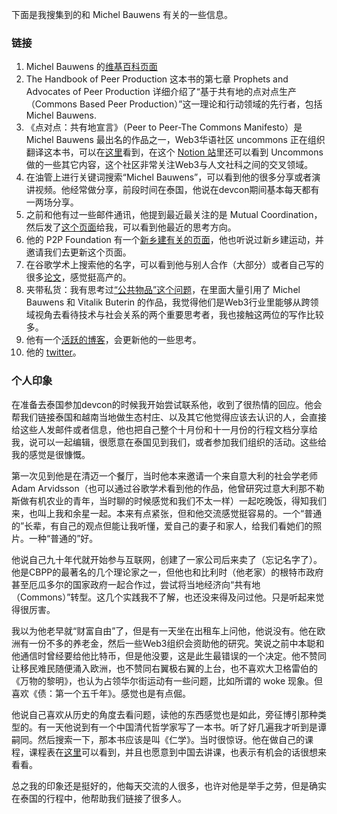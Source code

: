 下面是我搜集到的和 Michel Bauwens 有关的一些信息。
### 链接
1. Michel Bauwens 的[维基百科页面](https://en.wikipedia.org/wiki/Michel_Bauwens)
2. The Handbook of Peer Production 这本书的第七章 Prophets and Advocates of Peer Production 详细介绍了“基于共有地的点对点生产（Commons Based Peer Production）”这一理论和行动领域的先行者，包括 Michel Bauwens.
3. 《点对点：共有地宣言》（Peer to Peer-The Commons Manifesto）是 Michel Bauwens 最出名的作品之一，Web3华语社区 uncommons 正在组织翻译这本书，可以在[这里](https://uncommons.notion.site/Peer-to-Peer-The-Commons-Manifesto-71de644f75224c979000c60abbea628d)看到，在这个 [Notion 站](https://uncommons.notion.site/1)里还可以看到 Uncommons 做的一些其它内容，这个社区非常关注Web3与人文社科之间的交叉领域。
4. 在油管上进行关键词搜索“Michel Bauwens”，可以看到他的很多分享或者演讲视频。他经常做分享，前段时间在泰国，他说在devcon期间基本每天都有一两场分享。
5. 之前和他有过一些邮件通讯，他提到最近最关注的是 Mutual Coordination，然后发了[这个页面](https://wiki.p2pfoundation.net/Category:Mutual_Coordination)给我，可以看到他最近的思考方向。
6. 他的 P2P Foundation 有一个[新乡建有关的页面](https://wiki.p2pfoundation.net/New_Rural_Reconstruction_Movement_-_China)，他也听说过新乡建运动，并邀请我们去更新这个页面。
7. 在谷歌学术上搜索他的名字，可以看到他与别人合作（大部分）或者自己写的很多[论文](https://scholar.google.com/scholar?hl=en&as_sdt=0%2C5&q=michel+bauwens&oq=Michel+)，感觉挺高产的。
8. 夹带私货：我有思考过[“公共物品”这个问题](https://mp.weixin.qq.com/s/1ku6vMr8wnmijB9VNPTPqw)，在里面大量引用了 Michel Bauwens 和 Vitalik Buterin 的作品，我觉得他们是Web3行业里能够从跨领域视角去看待技术与社会关系的两个重要思考者，我也接触这两位的写作比较多。
9. 他有一个[活跃的博客](https://4thgenerationcivilization.substack.com/)，会更新他的一些思考。
10. 他的 [twitter](https://x.com/mbauwens)。

### 个人印象
在准备去泰国参加devcon的时候我开始尝试联系他，收到了很热情的回应。他会帮我们链接泰国和越南当地做生态村庄、以及其它他觉得应该去认识的人，会直接给这些人发邮件或者信息，他也把自己整个十月份和十一月份的行程文档分享给我，说可以一起编辑，很愿意在泰国见到我们，或者参加我们组织的活动。这些给我的感觉是很慷慨。

第一次见到他是在清迈一个餐厅，当时他本来邀请一个来自意大利的社会学老师 Adam Arvidsson（也可以通过谷歌学术看到他的作品，他曾研究过意大利那不勒斯做有机农业的青年，当时聊的时候感觉和我们不太一样）一起吃晚饭，得知我们来，也叫上我和余星一起。本来有点紧张，但和他交流感觉挺容易的。一个“普通的”长辈，有自己的观点但能让我听懂，爱自己的妻子和家人，给我们看她们的照片。一种“普通的”好。

他说自己九十年代就开始参与互联网，创建了一家公司后来卖了（忘记名字了）。他是CBPP的最著名的几个理论家之一，但他也和比利时（他老家）的根特市政府甚至厄瓜多尔的国家政府一起合作过，尝试将当地经济向“共有地（Commons）”转型。这几个实践我不了解，也还没来得及问过他。只是听起来觉得很厉害。

我以为他老早就“财富自由”了，但是有一天坐在出租车上问他，他说没有。他在欧洲有一份不多的养老金，然后一些Web3组织会资助他的研究。笑说之前中本聪和他通信时曾经要给他比特币，但是他没要，这是此生最错误的一个决定。他不赞同让移民难民随便涌入欧洲，也不赞同右翼极右翼的上台，也不喜欢大卫格雷伯的《万物的黎明》，也认为占领华尔街运动有一些问题，比如所谓的 woke 现象。但喜欢《债：第一个五千年》。感觉也是有点倔。

他说自己喜欢从历史的角度去看问题，读他的东西感觉也是如此，旁征博引那种类型的。有一天他说到有一个中国清代哲学家写了一本书。听了好几遍我才听到是谭嗣同。然后搜索一下，那本书应该是叫《仁学》。当时很惊讶。他在做自己的课程，课程表在[这里](https://docs.google.com/document/d/1xiRc1ZLrTV1vusvNNi0OVFxnVOqmQy4ovZjCaZt7LMk/edit?tab=t.0)可以看到，并且也愿意到中国去讲课，也表示有机会的话很想来看看。

总之我的印象还是挺好的，他每天交流的人很多，也许对他是举手之劳，但是确实在泰国的行程中，他帮助我们链接了很多人。
